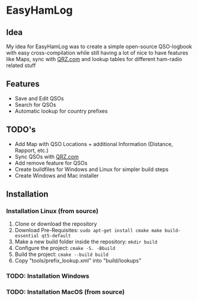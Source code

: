 # EasyHamLog

## Idea
My idea for EasyHamLog was to create a simple open-source QSO-logbook with easy cross-compilation while still having a lot of nice to have features like Maps, sync with [QRZ.com](https://qrz.com) and lookup tables for different ham-radio related stuff 

## Features
- Save and Edit QSOs
- Search for QSOs
- Automatic lookup for country prefixes

## TODO's
- Add Map with QSO Locations + additional Information (Distance, Rapport, etc.)
- Sync QSOs with [QRZ.com](https://qrz.com)
- Add remove feature for QSOs
- Create buildfiles for Windows and Linux for simpler build steps
- Create Windows and Mac installer

## Installation

### Installation Linux (from source)
1. Clone or download the repository
2. Download Pre-Requisites: ```sudo apt-get install cmake make build-essential qt5-default```
3. Make a new build folder inside the repository: ```mkdir build```
4. Configure the project: ```cmake -S. -Bbuild```
5. Build the project: ```cmake --build build```
6. Copy "tools/prefix_lookup.xml" into "build/lookups"

### TODO: Installation Windows

### TODO: Installation MacOS (from source)
